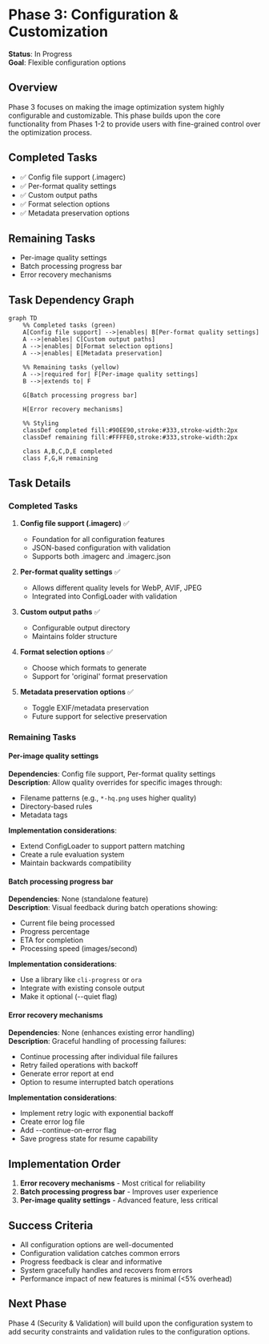 # Phase 3: Configuration & Customization

**Status**: In Progress  
**Goal**: Flexible configuration options  

## Overview

Phase 3 focuses on making the image optimization system highly configurable and customizable. This phase builds upon the core functionality from Phases 1-2 to provide users with fine-grained control over the optimization process.

## Completed Tasks
- ✅ Config file support (.imagerc)
- ✅ Per-format quality settings
- ✅ Custom output paths
- ✅ Format selection options
- ✅ Metadata preservation options

## Remaining Tasks
- Per-image quality settings
- Batch processing progress bar
- Error recovery mechanisms

## Task Dependency Graph

```mermaid
graph TD
    %% Completed tasks (green)
    A[Config file support] -->|enables| B[Per-format quality settings]
    A -->|enables| C[Custom output paths]
    A -->|enables| D[Format selection options]
    A -->|enables| E[Metadata preservation]
    
    %% Remaining tasks (yellow)
    A -->|required for| F[Per-image quality settings]
    B -->|extends to| F
    
    G[Batch processing progress bar]
    
    H[Error recovery mechanisms]
    
    %% Styling
    classDef completed fill:#90EE90,stroke:#333,stroke-width:2px
    classDef remaining fill:#FFFFE0,stroke:#333,stroke-width:2px
    
    class A,B,C,D,E completed
    class F,G,H remaining
```

## Task Details

### Completed Tasks

1. **Config file support (.imagerc)** ✅
   - Foundation for all configuration features
   - JSON-based configuration with validation
   - Supports both .imagerc and .imagerc.json

2. **Per-format quality settings** ✅
   - Allows different quality levels for WebP, AVIF, JPEG
   - Integrated into ConfigLoader with validation

3. **Custom output paths** ✅
   - Configurable output directory
   - Maintains folder structure

4. **Format selection options** ✅
   - Choose which formats to generate
   - Support for 'original' format preservation

5. **Metadata preservation options** ✅
   - Toggle EXIF/metadata preservation
   - Future support for selective preservation

### Remaining Tasks

#### Per-image quality settings
**Dependencies**: Config file support, Per-format quality settings  
**Description**: Allow quality overrides for specific images through:
- Filename patterns (e.g., `*-hq.png` uses higher quality)
- Directory-based rules
- Metadata tags

**Implementation considerations**:
- Extend ConfigLoader to support pattern matching
- Create a rule evaluation system
- Maintain backwards compatibility

#### Batch processing progress bar
**Dependencies**: None (standalone feature)  
**Description**: Visual feedback during batch operations showing:
- Current file being processed
- Progress percentage
- ETA for completion
- Processing speed (images/second)

**Implementation considerations**:
- Use a library like `cli-progress` or `ora`
- Integrate with existing console output
- Make it optional (--quiet flag)

#### Error recovery mechanisms
**Dependencies**: None (enhances existing error handling)  
**Description**: Graceful handling of processing failures:
- Continue processing after individual file failures
- Retry failed operations with backoff
- Generate error report at end
- Option to resume interrupted batch operations

**Implementation considerations**:
- Implement retry logic with exponential backoff
- Create error log file
- Add --continue-on-error flag
- Save progress state for resume capability

## Implementation Order

1. **Error recovery mechanisms** - Most critical for reliability
2. **Batch processing progress bar** - Improves user experience
3. **Per-image quality settings** - Advanced feature, less critical

## Success Criteria

- All configuration options are well-documented
- Configuration validation catches common errors
- Progress feedback is clear and informative
- System gracefully handles and recovers from errors
- Performance impact of new features is minimal (<5% overhead)

## Next Phase

Phase 4 (Security & Validation) will build upon the configuration system to add security constraints and validation rules to the configuration options.